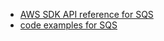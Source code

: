 - [AWS SDK API reference for SQS](https://docs.aws.amazon.com/sdk-for-ruby/v3/api/Aws/SQS/Client.html#send_message-instance_method)
- [code examples for SQS](https://docs.aws.amazon.com/sdk-for-ruby/v3/developer-guide/sqs-example-send-and-receive-messages.html)